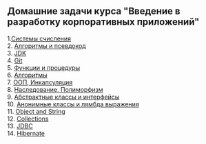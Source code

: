 ## Домашние задачи курса "Введение в разработку корпоративных приложений"

1.[Системы счисления](https://github.com/MarselFazlyev/InnopolisAttestation/tree/main/Homework1_SystemySchislenyja) \
2. [Алгоритмы и псевдокод](https://github.com/MarselFazlyev/InnopolisAttestation/tree/main/Homework2_Algoritms) \
3. [JDK](https://github.com/MarselFazlyev/InnopolisAttestation/tree/main/Homework3,4_InitialProject/src) \
4. [Git](https://github.com/MarselFazlyev/InnopolisAttestation/blob/main/HomeworkInnopolisGit_Readme.md) \
5. [Функции и процедуры](https://github.com/MarselFazlyev/InnopolisAttestation/tree/main/FunctionsandProcedures) \
6. [Алгоритмы](https://github.com/MarselFazlyev/InnopolisAttestation/tree/main/Homework6_Algoritmy_BigO/src) \
7. [ООП, Инкапсуляция](https://github.com/MarselFazlyev/InnopolisAttestation/tree/main/Homework7_Inkapsulyacija) \
8. [Наследование, Полиморфизм](https://github.com/MarselFazlyev/InnopolisAttestation/tree/main/Homework8_NasledovaniePolimorfizm/src) \
9. [Абстрактные классы и интерфейсы](https://github.com/MarselFazlyev/InnopolisAttestation/tree/main/Homework9_AbstractClasses_Interfaces/src) \
10. [Анонимные классы и лямбда выражения](https://github.com/MarselFazlyev/InnopolisAttestation/tree/main/Homework10_AnonimClasses_Lambda/src) \
11. [Object and String]() \
12. [Collections]() \
13. [JDBC]() \
14. [Hibernate]() 
